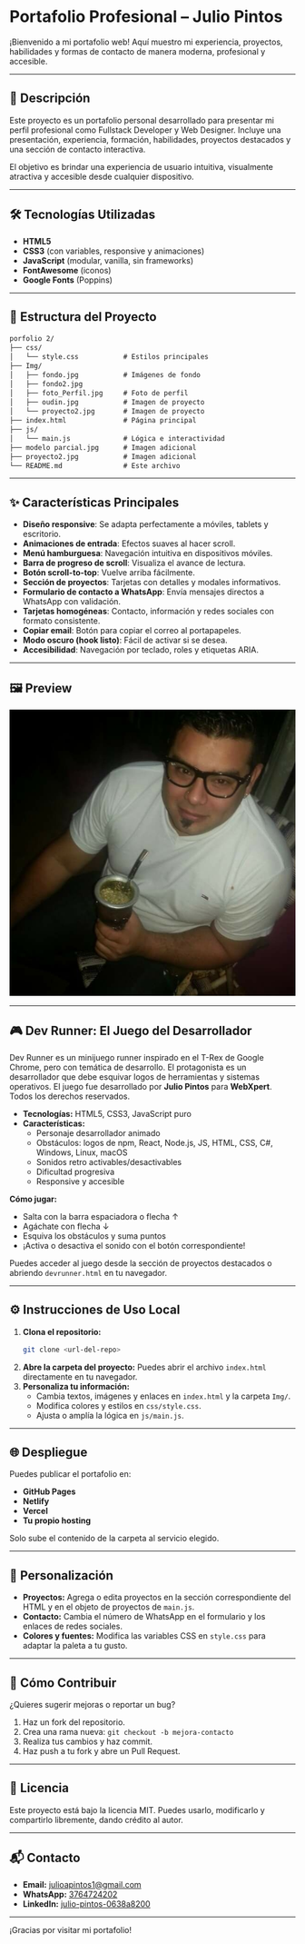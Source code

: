 # Portafolio Profesional – Julio Pintos

¡Bienvenido a mi portafolio web! Aquí muestro mi experiencia, proyectos, habilidades y formas de contacto de manera moderna, profesional y accesible.

---

## 🚀 Descripción
Este proyecto es un portafolio personal desarrollado para presentar mi perfil profesional como Fullstack Developer y Web Designer. Incluye una presentación, experiencia, formación, habilidades, proyectos destacados y una sección de contacto interactiva.

El objetivo es brindar una experiencia de usuario intuitiva, visualmente atractiva y accesible desde cualquier dispositivo.

---

## 🛠️ Tecnologías Utilizadas
- **HTML5**
- **CSS3** (con variables, responsive y animaciones)
- **JavaScript** (modular, vanilla, sin frameworks)
- **FontAwesome** (iconos)
- **Google Fonts** (Poppins)

---

## 📁 Estructura del Proyecto
```
porfolio 2/
├── css/
│   └── style.css           # Estilos principales
├── Img/
│   ├── fondo.jpg           # Imágenes de fondo
│   ├── fondo2.jpg
│   ├── foto_Perfil.jpg     # Foto de perfil
│   ├── oudin.jpg           # Imagen de proyecto
│   └── proyecto2.jpg       # Imagen de proyecto
├── index.html              # Página principal
├── js/
│   └── main.js             # Lógica e interactividad
├── modelo parcial.jpg      # Imagen adicional
├── proyecto2.jpg           # Imagen adicional
└── README.md               # Este archivo
```

---

## ✨ Características Principales
- **Diseño responsive**: Se adapta perfectamente a móviles, tablets y escritorio.
- **Animaciones de entrada**: Efectos suaves al hacer scroll.
- **Menú hamburguesa**: Navegación intuitiva en dispositivos móviles.
- **Barra de progreso de scroll**: Visualiza el avance de lectura.
- **Botón scroll-to-top**: Vuelve arriba fácilmente.
- **Sección de proyectos**: Tarjetas con detalles y modales informativos.
- **Formulario de contacto a WhatsApp**: Envía mensajes directos a WhatsApp con validación.
- **Tarjetas homogéneas**: Contacto, información y redes sociales con formato consistente.
- **Copiar email**: Botón para copiar el correo al portapapeles.
- **Modo oscuro (hook listo)**: Fácil de activar si se desea.
- **Accesibilidad**: Navegación por teclado, roles y etiquetas ARIA.

---

## 🖼️ Preview

![Preview del portafolio](Img/foto_Perfil.jpg)

---

## 🎮 Dev Runner: El Juego del Desarrollador

Dev Runner es un minijuego runner inspirado en el T-Rex de Google Chrome, pero con temática de desarrollo. El protagonista es un desarrollador que debe esquivar logos de herramientas y sistemas operativos. El juego fue desarrollado por **Julio Pintos** para **WebXpert**. Todos los derechos reservados.

- **Tecnologías:** HTML5, CSS3, JavaScript puro
- **Características:**
  - Personaje desarrollador animado
  - Obstáculos: logos de npm, React, Node.js, JS, HTML, CSS, C#, Windows, Linux, macOS
  - Sonidos retro activables/desactivables
  - Dificultad progresiva
  - Responsive y accesible

**Cómo jugar:**
- Salta con la barra espaciadora o flecha ↑
- Agáchate con flecha ↓
- Esquiva los obstáculos y suma puntos
- ¡Activa o desactiva el sonido con el botón correspondiente!

Puedes acceder al juego desde la sección de proyectos destacados o abriendo `devrunner.html` en tu navegador.

---

## ⚙️ Instrucciones de Uso Local
1. **Clona el repositorio:**
   ```bash
   git clone <url-del-repo>
   ```
2. **Abre la carpeta del proyecto:**
   Puedes abrir el archivo `index.html` directamente en tu navegador.
3. **Personaliza tu información:**
   - Cambia textos, imágenes y enlaces en `index.html` y la carpeta `Img/`.
   - Modifica colores y estilos en `css/style.css`.
   - Ajusta o amplía la lógica en `js/main.js`.

---

## 🌐 Despliegue
Puedes publicar el portafolio en:
- **GitHub Pages**
- **Netlify**
- **Vercel**
- **Tu propio hosting**

Solo sube el contenido de la carpeta al servicio elegido.

---

## 📝 Personalización
- **Proyectos:** Agrega o edita proyectos en la sección correspondiente del HTML y en el objeto de proyectos de `main.js`.
- **Contacto:** Cambia el número de WhatsApp en el formulario y los enlaces de redes sociales.
- **Colores y fuentes:** Modifica las variables CSS en `style.css` para adaptar la paleta a tu gusto.

---

## 🤝 Cómo Contribuir
¿Quieres sugerir mejoras o reportar un bug?
1. Haz un fork del repositorio.
2. Crea una rama nueva: `git checkout -b mejora-contacto`
3. Realiza tus cambios y haz commit.
4. Haz push a tu fork y abre un Pull Request.

---

## 📄 Licencia
Este proyecto está bajo la licencia MIT. Puedes usarlo, modificarlo y compartirlo libremente, dando crédito al autor.

---

## 📬 Contacto
- **Email:** julioapintos1@gmail.com
- **WhatsApp:** [3764724202](https://wa.me/3764724202)
- **LinkedIn:** [julio-pintos-0638a8200](https://www.linkedin.com/in/julio-pintos-0638a8200/)

---

¡Gracias por visitar mi portafolio! 
